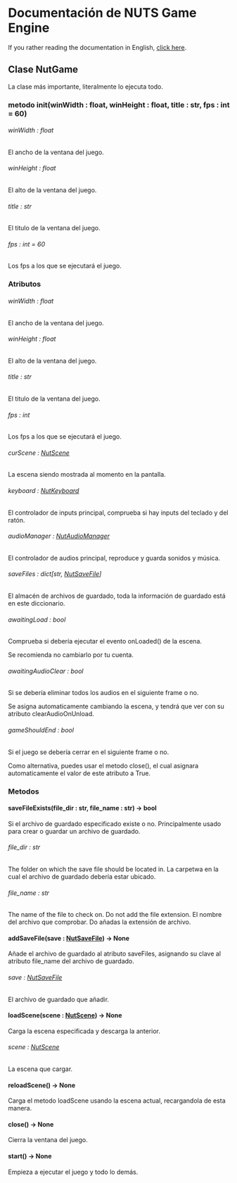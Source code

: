 # Documentación de NUTS Game Engine

If you rather reading the documentation in English, [click here](/DOCUMENTATION/INDEX.md).

## Clase NutGame

La clase más importante, literalmente lo ejecuta todo.

### metodo init(winWidth : float, winHeight : float, title : str, fps : int = 60)

###### winWidth : float

El ancho de la ventana del juego.

###### winHeight : float

El alto de la ventana del juego.

###### title : str

El titulo de la ventana del juego.

###### fps : int = 60

Los fps a los que se ejecutará el juego.

### Atributos

###### winWidth : float

El ancho de la ventana del juego.

###### winHeight : float

El alto de la ventana del juego.

###### title : str

El titulo de la ventana del juego.

###### fps : int

Los fps a los que se ejecutará el juego.

###### curScene : [NutScene](/DOCUMENTATION_Ñ/FILES/NUTSCENE.md)

La escena siendo mostrada al momento en la pantalla.

###### keyboard : [NutKeyboard](/DOCUMENTATION_Ñ/FILES/NUTKEYBOARD.md)

El controlador de inputs principal, comprueba si hay inputs del teclado y del ratón.

###### audioManager : [NutAudioManager](/DOCUMENTATION_Ñ/FILES/NUTAUDIOMANAGER.md)

El controlador de audios principal, reproduce y guarda sonidos y música.

###### saveFiles : dict[str, [NutSaveFile](/DOCUMENTATION_Ñ/FILES/NUTSAVEFILE.md)]

El almacén de archivos de guardado, toda la información de guardado está en este diccionario.

###### awaitingLoad : bool

Comprueba si debería ejecutar el evento onLoaded() de la escena.

Se recomienda no cambiarlo por tu cuenta.

###### awaitingAudioClear : bool

Si se debería eliminar todos los audios en el siguiente frame o no.

Se asigna automaticamente cambiando la escena, y tendrá que ver con su atributo clearAudioOnUnload.

###### gameShouldEnd : bool

Si el juego se debería cerrar en el siguiente frame o no.

Como alternativa, puedes usar el metodo close(), el cual asignara automaticamente el valor de este atributo a True.

### Metodos

#### saveFileExists(file_dir : str, file_name : str) -> bool

Si el archivo de guardado especificado existe o no. Principalmente usado para crear o guardar un archivo de guardado.

###### file_dir : str

The folder on which the save file should be located in.
La carpetwa en la cual el archivo de guardado debería estar ubicado.

###### file_name : str

The name of the file to check on. Do not add the file extension.
El nombre del archivo que comprobar. Do añadas la extensión de archivo.

#### addSaveFile(save : [NutSaveFile](/DOCUMENTATION_Ñ/FILES/NUTSAVEFILE.md)) -> None

Añade el archivo de guardado al atributo saveFiles, asignando su clave al atributo file_name del archivo de guardado.

###### save : [NutSaveFile](/DOCUMENTATION_Ñ/FILES/NUTSAVEFILE.md)

El archivo de guardado que añadir.

#### loadScene(scene : [NutScene](/DOCUMENTATION_Ñ/FILES/NUTSCENE.md)) -> None

Carga la escena especificada y descarga la anterior.

###### scene : [NutScene](/DOCUMENTATION_Ñ/FILES/NUTSCENE.md)

La escena que cargar.

#### reloadScene() -> None

Carga el metodo loadScene usando la escena actual, recargandola de esta manera.

#### close() -> None

Cierra la ventana del juego.

#### start() -> None

Empieza a ejecutar el juego y todo lo demás.
